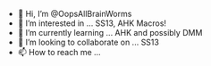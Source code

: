 - 👋 Hi, I’m @OopsAllBrainWorms
- 👀 I’m interested in ... SS13, AHK Macros!
- 🌱 I’m currently learning ... AHK and possibly DMM
- 💞️ I’m looking to collaborate on ... SS13
- 📫 How to reach me ... 

<!---
OopsAllBrainWorms/OopsAllBrainWorms is a ✨ special ✨ repository because its `README.md` (this file) appears on your GitHub profile.
You can click the Preview link to take a look at your changes.
--->
